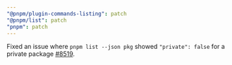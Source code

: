 ```yaml
---
"@pnpm/plugin-commands-listing": patch
"@pnpm/list": patch
"pnpm": patch
---
```


Fixed an issue where `pnpm list --json pkg` showed `"private": false` for a private package [#8519](https://github.com/pnpm/pnpm/issues/8519).
